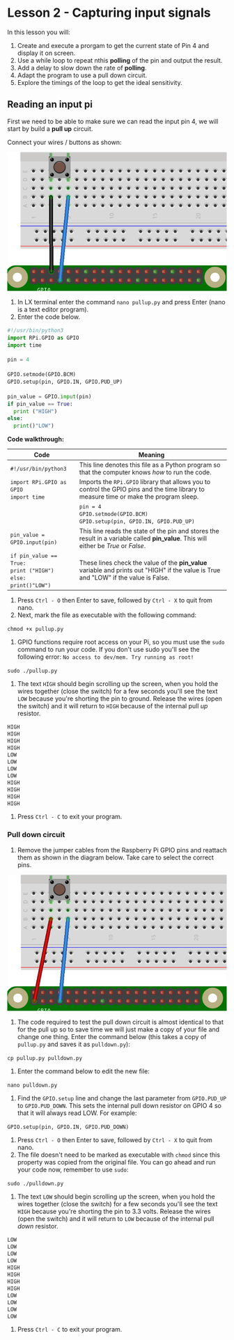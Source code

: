 # Lesson 2 - Capturing input signals

In this lesson you will:
1. Create and execute a prorgam to get the current state of Pin 4 and display it on screen.
2. Use a while loop to repeat nthis **polling** of the pin and output the result.
3. Add a delay to slow down the rate of **polling**.
4. Adapt the program to use a pull down circuit.
4. Explore the timings of the loop to get the ideal sensitivity.

## Reading an input pi

First we need to be able to make sure we can read the input pin 4, we will start by build a **pull up** circuit.

Connect your wires / buttons as shown:

![Pull up wires](images/pull_up_wire.png)

1. In LX terminal enter the command `nano pullup.py` and press Enter (nano is a text editor program).
1. Enter the code below.
  ```python
  #!/usr/bin/python3
  import RPi.GPIO as GPIO
  import time

  pin = 4

  GPIO.setmode(GPIO.BCM)
  GPIO.setup(pin, GPIO.IN, GPIO.PUD_UP)

  pin_value = GPIO.input(pin)
  if pin_value == True:
    print ("HIGH")
  else:
    print()"LOW")
  ```

  **Code walkthrough:**

  | Code | Meaning |
  | --- | --- |
  |`#!/usr/bin/python3` | This line denotes this file as a Python program so that the computer knows *how* to run the code.|
  |`import RPi.GPIO as GPIO`<br>`import time`|  Imports the `RPi.GPIO` library that allows you to control the GPIO pins and the time library to measure time or make the program sleep.|
    |`pin = 4`<br>`GPIO.setmode(GPIO.BCM)`<br> `GPIO.setup(pin, GPIO.IN, GPIO.PUD_UP)`| These 3 lines setup a variable call pin to store the pin number. We then set the scheme for refering to our pins as the BCM scheme. The important bit is the 3rd line where we setup the pin as an input using a pull up resistor|
  |`pin_value = GPIO.input(pin)`| This line reads the state of the pin and stores the result in a variable called **pin_value**. This will either be *True* or *False*.|
  |`if pin_value == True:`<br>`print ("HIGH")`<br>`else:`<br>`print()"LOW")`|These lines check the value of the **pin_value** variable and prints out "HIGH" if the value is True and "LOW" if the value is False.|


1. Press `Ctrl - O` then Enter to save, followed by `Ctrl - X` to quit from nano.
1. Next, mark the file as executable with the following command:

  `chmod +x pullup.py`
1. GPIO functions require root access on your Pi, so you must use the `sudo` command to run your code. If you don't use sudo you'll see the following error: `No access to dev/mem. Try running as root!`

  `sudo ./pullup.py`
1. The text `HIGH` should begin scrolling up the screen, when you hold the wires together (close the switch) for a few seconds you'll see the text `LOW` because you're shorting the pin to ground. Release the wires (open the switch) and it will return to `HIGH` because of the internal pull *up* resistor.

  ```
  HIGH
  HIGH
  HIGH
  HIGH
  LOW
  LOW
  LOW
  LOW
  HIGH
  HIGH
  HIGH
  HIGH
  ```
1. Press `Ctrl - C` to exit your program.

### Pull down circuit

1. Remove the jumper cables from the Raspberry Pi GPIO pins and reattach them as shown in the diagram below. Take care to select the correct pins.

  ![](images/pull_down_wire.png)

1. The code required to test the pull down circuit is almost identical to that for the pull up so to save time we will just make a copy of your file and change one thing. Enter the command below (this takes a copy of `pullup.py` and saves it as `pulldown.py`):

  `cp pullup.py pulldown.py`

1. Enter the command below to edit the new file:

  `nano pulldown.py`

1. Find the `GPIO.setup` line and change the last parameter from `GPIO.PUD_UP` to `GPIO.PUD_DOWN`. This sets the internal pull down resistor on GPIO 4 so that it will always read LOW. For example:

  `GPIO.setup(pin, GPIO.IN, GPIO.PUD_DOWN)`

1. Press `Ctrl - O` then Enter to save, followed by `Ctrl - X` to quit from nano.
1. The file doesn't need to be marked as executable with `chmod` since this property was copied from the original file. You can go ahead and run your code now, remember to use `sudo`:

  `sudo ./pulldown.py`
1. The text `LOW` should begin scrolling up the screen, when you hold the wires together (close the switch) for a few seconds you'll see the text `HIGH` because you're shorting the pin to 3.3 volts. Release the wires (open the switch) and it will return to `LOW` because of the internal pull *down* resistor.

  ```
  LOW
  LOW
  LOW
  LOW
  HIGH
  HIGH
  HIGH
  HIGH
  LOW
  LOW
  LOW
  LOW
  ```
1. Press `Ctrl - C` to exit your program.
